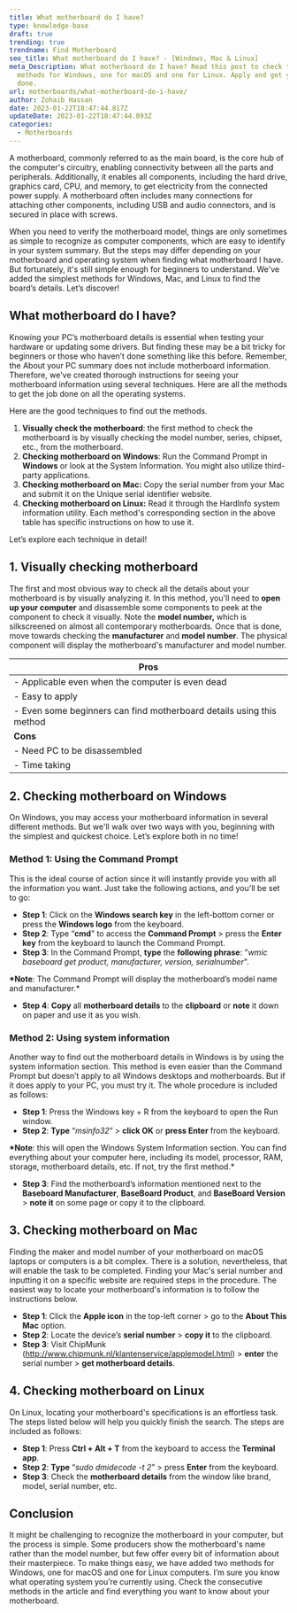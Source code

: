 ```yaml
---
title: What motherboard do I have?
type: knowledge-base
draft: true
trending: true
trendname: Find Motherboard
seo_title: What motherboard do I have? - [Windows, Mac & Linux]
meta_Description: What motherboard do I have? Read this post to check two
  methods for Windows, one for macOS and one for Linux. Apply and get your job
  done.
url: motherboards/what-motherboard-do-i-have/
author: Zohaib Hassan
date: 2023-01-22T18:47:44.817Z
updateDate: 2023-01-22T18:47:44.893Z
categories:
  - Motherboards
---
```

A motherboard, commonly referred to as the main board, is the core hub of the computer's circuitry, enabling connectivity between all the parts and peripherals. Additionally, it enables all components, including the hard drive, graphics card, CPU, and memory, to get electricity from the connected power supply. A motherboard often includes many connections for attaching other components, including USB and audio connectors, and is secured in place with screws.

When you need to verify the motherboard model, things are only sometimes as simple to recognize as computer components, which are easy to identify in your system summary. But the steps may differ depending on your motherboard and operating system when finding what motherboard I have. But fortunately, it's still simple enough for beginners to understand. We've added the simplest methods for Windows, Mac, and Linux to find the board’s details. Let’s discover!

## What motherboard do I have?

Knowing your PC’s motherboard details is essential when testing your hardware or updating some drivers. But finding these may be a bit tricky for beginners or those who haven’t done something like this before. Remember, the About your PC summary does not include motherboard information. Therefore, we've created thorough instructions for seeing your motherboard information using several techniques. Here are all the methods to get the job done on all the operating systems.

Here are the good techniques to find out the methods.

1. **Visually check the motherboard**: the first method to check the motherboard is by visually checking the model number, series, chipset, etc., from the motherboard. 
2. **Checking motherboard on Windows**: Run the Command Prompt in **Windows** or look at the System Information. You might also utilize third-party applications.
3. **Checking motherboard on Mac:** Copy the serial number from your Mac and submit it on the Unique serial identifier website.
4. **Checking motherboard on Linux:** Read it through the HardInfo system information utility. Each method's corresponding section in the above table has specific instructions on how to use it.

Let’s explore each technique in detail!

## 1. Visually checking motherboard

The first and most obvious way to check all the details about your motherboard is by visually analyzing it. In this method, you'll need to **open up your computer** and disassemble some components to peek at the component to check it visually. Note the **model number,** which is silkscreened on almost all contemporary motherboards. Once that is done, move towards checking the **manufacturer** and **model number**. The physical component will display the motherboard's manufacturer and model number.





| **P﻿ros** |
| --------- |
| -   Applicable even when the computer is even dead |
| -   Easy to apply |
| -   Even some beginners can find motherboard details using this method |
| **C﻿ons** |
| -   Need PC to be disassembled |
| -   Time taking          |





## 2. Checking motherboard on Windows

On Windows, you may access your motherboard information in several different methods. But we'll walk over two ways with you, beginning with the simplest and quickest choice. Let’s explore both in no time!

### Method 1: Using the Command Prompt

This is the ideal course of action since it will instantly provide you with all the information you want. Just take the following actions, and you'll be set to go:

* **Step 1**: Click on the **Windows search key** in the left-bottom corner or press the **Windows logo** from the keyboard.
* **Step 2**: Type “**cmd**" to access the **Command Prompt** > press the **Enter key** from the keyboard to launch the Command Prompt.
* **Step 3**: In the Command Prompt, **type** the **following phrase**: "*wmic baseboard get product, manufacturer, version, serialnumber*".

**\*Note**: The Command Prompt will display the motherboard’s model name and manufacturer.*

* **Step 4**: **Copy** all **motherboard details** to the **clipboard** or **note** it down on paper and use it as you wish.

### Method 2: Using system information

Another way to find out the motherboard details in Windows is by using the system information section. This method is even easier than the Command Prompt but doesn’t apply to all Windows desktops and motherboards. But if it does apply to your PC, you must try it. The whole procedure is included as follows:

* **Step 1**: Press the Windows key + R from the keyboard to open the Run window.
* **Step 2**: **Type** “*msinfo32*” > **click OK** or **press Enter** from the keyboard.

**\*Note**: this will open the Windows System Information section. You can find everything about your computer here, including its model, processor, RAM, storage, motherboard details, etc. If not, try the first method.*

* **Step 3**: Find the motherboard’s information mentioned next to the **Baseboard Manufacturer**, **BaseBoard Product**, and **BaseBoard Version** > **note it** on some page or copy it to the clipboard.

## 3. Checking motherboard on Mac

Finding the maker and model number of your motherboard on macOS laptops or computers is a bit complex. There is a solution, nevertheless, that will enable the task to be completed. Finding your Mac's serial number and inputting it on a specific website are required steps in the procedure. The easiest way to locate your motherboard's information is to follow the instructions below.

* **Step 1**: Click the **Apple icon** in the top-left corner > go to the **About This Mac** option.
* **Step 2**: Locate the device’s **serial number** > **copy it** to the clipboard. 
* **Step 3**: Visit ChipMunk (<http://www.chipmunk.nl/klantenservice/applemodel.html>) > **enter** the serial number > **get motherboard details**.

## 4. Checking motherboard on Linux

On Linux, locating your motherboard's specifications is an effortless task. The steps listed below will help you quickly finish the search. The steps are included as follows:

* **Step 1**: Press **Ctrl + Alt + T** from the keyboard to access the **Terminal app**.
* **Step 2**: **Type** “*sudo dmidecode -t 2*” > press **Enter** from the keyboard.
* **Step 3**: Check the **motherboard details** from the window like brand, model, serial number, etc.

## Conclusion

It might be challenging to recognize the motherboard in your computer, but the process is simple. Some producers show the motherboard's name rather than the model number, but few offer every bit of information about their masterpiece. To make things easy, we have added two methods for Windows, one for macOS and one for Linux computers. I’m sure you know what operating system you’re currently using. Check the consecutive methods in the article and find everything you want to know about your motherboard.